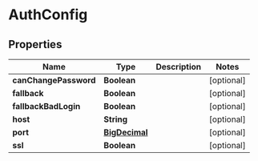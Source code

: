 # AuthConfig

## Properties
Name | Type | Description | Notes
------------ | ------------- | ------------- | -------------
**canChangePassword** | **Boolean** |  |  [optional]
**fallback** | **Boolean** |  |  [optional]
**fallbackBadLogin** | **Boolean** |  |  [optional]
**host** | **String** |  |  [optional]
**port** | [**BigDecimal**](BigDecimal.md) |  |  [optional]
**ssl** | **Boolean** |  |  [optional]
